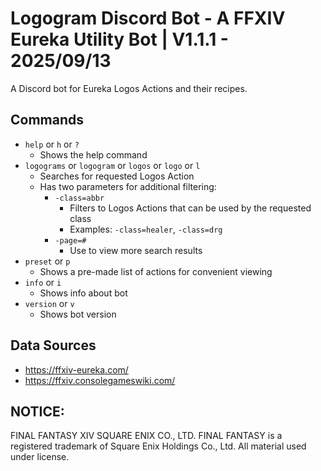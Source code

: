# Logogram Discord Bot - A FFXIV Eureka Utility Bot | V1.1.1 - 2025/09/13
A Discord bot for Eureka Logos Actions and their recipes.

## Commands
- `help` or `h` or `?`
  - Shows the help command
- `logograms` or `logogram` or `logos` or `logo` or `l`
  - Searches for requested Logos Action
  - Has two parameters for additional filtering:
    - `-class=abbr`
      - Filters to Logos Actions that can be used by the requested class
      - Examples: `-class=healer`, `-class=drg`
    - `-page=#`
      - Use to view more search results
- `preset` or `p`
  - Shows a pre-made list of actions for convenient viewing
- `info` or `i`
  - Shows info about bot
- `version` or `v`
  - Shows bot version

## Data Sources
- https://ffxiv-eureka.com/
- https://ffxiv.consolegameswiki.com/

## NOTICE:
FINAL FANTASY XIV SQUARE ENIX CO., LTD. FINAL FANTASY is a registered trademark of Square Enix Holdings Co., Ltd. All material used under license.
